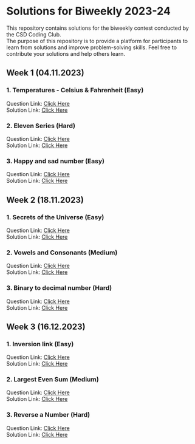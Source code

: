 # Solutions for Biweekly 2023-24

This repository contains solutions for the biweekly contest conducted by the CSD Coding Club.  
The purpose of this repository is to provide a platform for participants to learn from solutions and improve problem-solving skills. 
Feel free to contribute your solutions and help others learn.

## Week 1 (04.11.2023)

### 1. Temperatures - Celsius & Fahrenheit (Easy)

Question Link: <a href="https://www.hackerrank.com/contests/biweekly-2nd-week-1/challenges/temperatures-3-1">Click Here</a><br>
Solution Link: <a href="https://www.onlinegdb.com/0c32S9E0E">Click Here</a><br>

### 2. Eleven Series (Hard)

Question Link: <a href="https://www.hackerrank.com/contests/biweekly-2nd-week-1/challenges/loops-26">Click Here</a><br>
Solution Link: <a href="https://www.onlinegdb.com/MXr6PT1oZ">Click Here</a><br>

### 3. Happy and sad number (Easy)

Question Link: <a href="https://www.hackerrank.com/contests/biweekly-2nd-week-1/challenges/happy-and-sad-number">Click Here</a><br>
Solution Link: <a href="https://www.onlinegdb.com/wGrITp6qp3">Click Here</a><br>

## Week 2 (18.11.2023)

### 1. Secrets of the Universe (Easy)

Question Link: <a href="https://www.hackerrank.com/contests/biweekly-2nd-week-2/challenges/secrets-of-the-universe-">Click Here</a><br>
Solution Link: <a href="https://www.onlinegdb.com/tzmTJR8uR">Click Here</a><br>

### 2. Vowels and Consonants (Medium)

Question Link: <a href="https://www.hackerrank.com/contests/biweekly-2nd-week-2/challenges/vowels-and-consonants-17">Click Here</a><br>
Solution Link: <a href="https://onlinegdb.com/fBe6FytTzr">Click Here</a><br>

### 3. Binary to decimal number (Hard)

Question Link: <a href="https://www.hackerrank.com/contests/biweekly-2nd-week-2/challenges/binary-to-decimal-2-1">Click Here</a><br>
Solution Link: <a href="https://www.onlinegdb.com/E6bttrE_k">Click Here</a><be>

## Week 3 (16.12.2023)

### 1. Inversion link (Easy)

Question Link: <a href="https://www.hackerrank.com/contests/biweekly-2nd-week-3/challenges/array-inversion-1">Click Here</a><br>
Solution Link: <a href="https://www.onlinegdb.com/4YEH1axd9">Click Here</a><br>

### 2. Largest Even Sum (Medium)

Question Link: <a href="https://www.hackerrank.com/contests/biweekly-2nd-week-3/challenges/array-5-4">Click Here</a><br>
Solution Link: <a href="https://www.onlinegdb.com/egR9NBshi">Click Here</a><br>

### 3. Reverse a Number (Hard)

Question Link: <a href="https://www.hackerrank.com/contests/biweekly-2nd-week-3/challenges/recursion-number-reversal">Click Here</a><br>
Solution Link: <a href="https://www.onlinegdb.com/4ZPbH9fIhy">Click Here</a><br>

